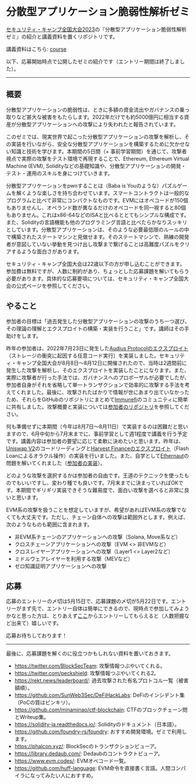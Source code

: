# 分散型アプリケーション脆弱性解析ゼミ

[セキュリティ・キャンプ全国大会2023](https://www.ipa.go.jp/jinzai/security-camp/2023/zenkoku/index.html)の『分散型アプリケーション脆弱性解析ゼミ』の紹介と講義資料を置くリポジトリです。

講義資料はこちら: [course](course)

以下、応募開始時点で公開したゼミの紹介です（エントリー期間は終了しました）。

---

## 概要

分散型アプリケーションの脆弱性は、ときに多額の資金流出やガバナンスの乗っ取りなど甚大な被害をもたらします。2022年だけでも約5000億円に相当する資産が分散型アプリケーションへの攻撃により失われたと報告されています。

このゼミでは、現実世界で起こった分散型アプリケーションの攻撃を解析し、その実装を行いながら、安全な分散型アプリケーションを構築するために欠かせない知識と技術を学びます。本期間の5日間（+ 事前学習期間）を通じて、攻撃者視点で実際の攻撃をテスト環境で再現することで、Ethereum, Ethereum Virtual Machine (EVM), Solidityなどの基礎知識や、分散型アプリケーションの開発・テスト・運用のスキルを身につけていきます。

分散型アプリケーションをpwnすることは（Baba is Youのような）パズルゲームを解くような楽しさを持ち合わせています。スマートコントラクトは一般的なプログラムと比べて非常にコンパクトなものです。EVMにはオペコードが150個もありませんし、オペランド数が異なるだけのオペコードを同一視すると80個もありません。これはx86-64などのISAと比べるととてもシンプルな構成です。また、Solidityの言語機能も他のプログラミング言語と比べたらかなりスッキリとしています。分散型アプリケーションは、そのような必要最低限のルールの中で構築されたステートマシンと見做せます。そのステートマシンで、熟練の開発者が意図していない挙動を見つけ出し攻撃まで繋げることは高難度パズルをクリアするような面白さがあります。

セキュリティ・キャンプ全国大会は22歳以下の方が申し込むことができます。参加費は無料ですが、人数に制約があり、ちょっとした応募課題を解いてもらう必要があります。具体的な応募要項については、セキュリティ・キャンプ全国大会の公式ページを参照してください。

## やること

参加者の目標は「過去発生した分散型アプリケーションの攻撃のうち一つ選び、その理論の理解とエクスプロイトの構築・実装を行うこと」です。講師はその手助けをします。

昨年の参加者は、2022年7月23日に発生した[Audius Protocolのエクスプロイト](https://blog.audius.co/article/audius-governance-takeover-post-mortem-7-23-22)（ストレージの衝突に起因する任意コード実行）を実装しました。セキュリティ・キャンプ全国大会が8月8日〜8月12日に開催されたので、当時は2週間前に発生した攻撃を解析し、そのエクスプロイトを実装したことになります。また、実際に攻撃者が行った手法では、ガバナンスへのプロポーザルが必要でしたが、参加者自身がそれを省略して単一トランザクションで効率的に攻撃する手法を考えてくれました。最後に、攻撃されたばかりで情報が世にあまり出ていなかったため、それらをGitHubのリポジトリにまとめて[Immunefi](https://immunefi.com/)のコミュニティに簡単に共有しました。攻撃概要と実装については[参加者のリポジトリ](https://github.com/nukanoto/audius-exploit)を参照してください。

何も準備せずに本期間（今年は8月7日〜8月11日）で実装するのは困難だと思いますので、6月中旬から7月末までに、事前学習として週1程度で講義を行う予定です。講義内容は参加者の要望に応じて柔軟に決めたいと思います。昨年は、[Uniswap V2](https://github.com/Uniswap/v2-core)のコードリーディングと[Harvest Financeのエクスプロイト](https://medium.com/harvest-finance/harvest-flashloan-economic-attack-post-mortem-3cf900d65217)（Flash Loanによるオラクル操作）の実装を行いました。また、自学として[Ethernaut](https://ethernaut.openzeppelin.com/)の問題を解いてくれました（[参加者の実装](https://github.com/nukanoto/ethernaut/tree/main/src)）。

どのような攻撃を選択するかは参加者の自由です。王道のテクニックを使ったものでもいいですし、変わり種でも良いです。7月末までに決まっていればOKです。本期間でギリギリ実装できそうな難易度で、面白い攻撃を選べると非常に良いと思います。

EVM系の攻撃を扱うことを想定していますが、希望があればEVM系の攻撃でなくても大丈夫です。ただし、チェーン自体への攻撃は範囲外とします。例えば、次のようなものも範囲に含まれます。
- 非EVM系チェーンのアプリケーションへの攻撃（Solana, Move系など）
- クロスチェーンアプリケーションへの攻撃（EVM <> 非EVMなど）
- クロスレイヤーアプリケーションへの攻撃（Layer1 <> Layer2など）
- ミドルウェアレイヤーを利用する攻撃（MEVなど）
- ゼロ知識証明アプリケーションへの攻撃

## 応募

応募のエントリーの〆切は5月15日で、応募課題の〆切が5月22日です。エントリーがまず先で、エントリー自体は簡単にできるので、現時点で参加してみようかなと思った方は、とりあえず[ここ](https://www.ipa.go.jp/jinzai/security-camp/2023/zenkoku/vote.html)からエントリーしてもらえると（人数把握など出来て）嬉しいです。

応募お待ちしております！

---

最後に、応募課題を解くのに役立つかもしれない資料を置いておきます。
- https://twitter.com/BlockSecTeam: 攻撃情報つぶやいてくれる。
- https://twitter.com/peckshield: 攻撃情報つぶやいてくれる2。
- https://rekt.news/leaderboard/: 過去攻撃された有名プロトコル一覧（被害額順）。
- https://github.com/SunWeb3Sec/DeFiHackLabs: DeFiのインシデント集（PoCの質はピンキリ）。
- https://github.com/minaminao/ctf-blockchain: CTFのブロックチェーン問とWriteup集。
- https://solidity-ja.readthedocs.io/: Solidityのドキュメント（日本語）。
- https://github.com/foundry-rs/foundry: おすすめ開発環境。ゼミで利用します。
- https://phalcon.xyz/: BlockSecのトランザクションビューア。
- https://library.dedaub.com/: Dedaubのコントラクトビューア。
- https://www.evm.codes/: EVMオペコード一覧。
- https://github.com/huff-language: EVM命令を直接書く言語。人間コンパイラになってみたい人におすすめ。
